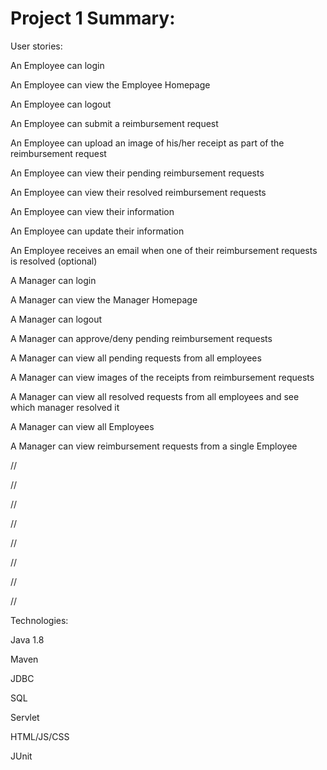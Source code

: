 # Project 1 Summary:



User stories:

An Employee can login

An Employee can view the Employee Homepage

An Employee can logout

An Employee can submit a reimbursement request

An Employee can upload an image of his/her receipt as part of the reimbursement request

An Employee can view their pending reimbursement requests

An Employee can view their resolved reimbursement requests

An Employee can view their information

An Employee can update their information

An Employee receives an email when one of their reimbursement requests is resolved (optional)

A Manager can login

A Manager can view the Manager Homepage

A Manager can logout

A Manager can approve/deny pending reimbursement requests

A Manager can view all pending requests from all employees

A Manager can view images of the receipts from reimbursement requests

A Manager can view all resolved requests from all employees and see which manager resolved it

A Manager can view all Employees

A Manager can view reimbursement requests from a single Employee

//

//

//

//

//

//

//

//





Technologies:



Java 1.8

Maven

JDBC

SQL

Servlet

HTML/JS/CSS

JUnit
